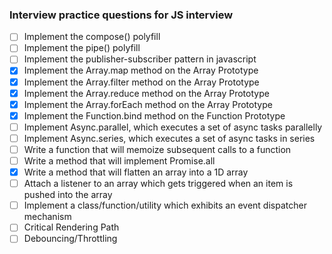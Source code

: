 ### Interview practice questions for JS interview

- [ ] Implement the compose() polyfill
- [ ] Implement the pipe() polyfill
- [ ] Implement the publisher-subscriber pattern in javascript
- [x] Implement the Array.map method on the Array Prototype
- [x] Implement the Array.filter method on the Array Prototype
- [x] Implement the Array.reduce method on the Array Prototype
- [x] Implement the Array.forEach method on the Array Prototype
- [x] Implement the Function.bind method on the Function Prototype
- [ ] Implement Async.parallel, which executes a set of async tasks parallelly
- [ ] Implement Async.series, which executes a set of async tasks in series
- [ ] Write a function that will memoize subsequent calls to a function
- [ ] Write a method that will implement Promise.all
- [x] Write a method that will flatten an array into a 1D array
- [ ] Attach a listener to an array which gets triggered when an item is pushed into the array
- [ ] Implement a class/function/utility which exhibits an event dispatcher mechanism
- [ ] Critical Rendering Path
- [ ] Debouncing/Throttling

